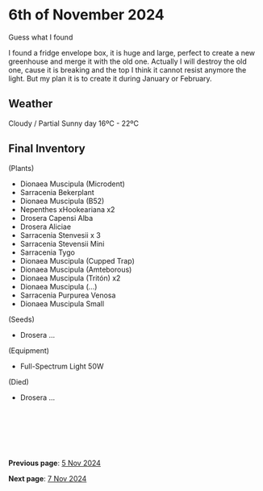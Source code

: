 # 6th of November 2024

Guess what I found

I found a fridge envelope box, it is huge and large, perfect to create a new greenhouse and merge it with the old one. Actually I will destroy the old one, cause it is breaking and the top I think it cannot resist anymore the light. But my plan it is to create it during January or February.


## Weather

Cloudy / Partial Sunny  day 16ºC - 22ºC


## Final Inventory

(Plants)
- Dionaea Muscipula (Microdent)
- Sarracenia Bekerplant
- Dionaea Muscipula (B52)
- Nepenthes xHookeariana x2
- Drosera Capensi Alba
- Drosera Aliciae
- Sarracenia Stenvesii x 3
- Sarracenia Stevensii Mini
- Sarracenia Tygo
- Dionaea Muscipula (Cupped Trap)
- Dionaea Muscipula (Amteborous)
- Dionaea Muscipula (Tritón) x2
- Dionaea Muscipula (...)
- Sarracenia Purpurea Venosa
- Dionaea Muscipula Small

(Seeds)
- Drosera ...

(Equipment)
- Full-Spectrum Light 50W

(Died)
- Drosera ...

<br>
<br>
<br>
<br>
<br>

**Previous page**: <a href="./5_nov_2024">5 Nov 2024</a>

**Next page**: <a href="./7_nov_2024">7 Nov 2024</a>
<br>
<br>
<br>
<br>
<br>
<br>